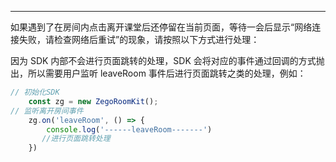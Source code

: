 <Title>在房间内点击离开课堂后页面未跳转怎么处理？</Title>


---

如果遇到了在房间内点击离开课堂后还停留在当前页面，等待一会后显示“网络连接失败，请检查网络后重试”的现象，请按照以下方式进行处理：

因为 SDK 内部不会进行页面跳转的处理，SDK 会将对应的事件通过回调的方式抛出，所以需要用户监听 leaveRoom 事件后进行页面跳转之类的处理，例如：

```ts
// 初始化SDK
    const zg = new ZegoRoomKit();
// 监听离开房间事件
    zg.on('leaveRoom', () => {
        console.log('------leaveRoom-------')
       //进行页面跳转处理
    })
```